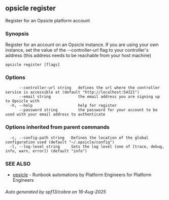 ## opsicle register

Register for an Opsicle platform account

### Synopsis

Register for an account on an Opsicle instance. If you are using your own instance, set the value of the --controller-url flag to your controller's address (this address needs to be reachable from your host machine)

```
opsicle register [flags]
```

### Options

```
      --controller-url string   defines the url where the controller service is accessible at (default "http://localhost:54321")
      --email string            the email address you are signing up to Opsicle with
  -h, --help                    help for register
      --password string         the password for your account to be used with your email address to authenticate
```

### Options inherited from parent commands

```
  -c, --config-path string   Defines the location of the global configuration used (default "~/.opsicle/config")
  -l, --log-level string     Sets the log level (one of [trace, debug, info, warn, error]) (default "info")
```

### SEE ALSO

* [opsicle](cli/opsicle.md)	 - Runbook automations by Platform Engineers for Platform Engineers

###### Auto generated by spf13/cobra on 16-Aug-2025
